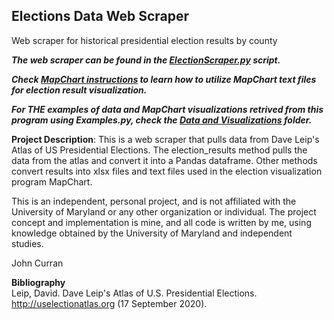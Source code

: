 ## Elections Data Web Scraper
Web scraper for historical presidential election results by county

***The web scraper can be found in the [ElectionScraper.py](https://github.com/JCurran0499/Elections-Data-Scraper/blob/main/ElectionScraper.py) script.*** 

***Check [MapChart instructions](https://github.com/JCurran0499/Elections-Data-Scraper/blob/main/Using%20Mapchart.md) to learn how to utilize MapChart text files for election result visualization.***

***For THE examples of data and MapChart visualizations retrived from this program using Examples.py, check the [Data and Visualizations](https://github.com/JCurran0499/Elections-Data-Scraper/tree/main/Data%20and%20Visualizations) folder.***

**Project Description**: This is a web scraper that pulls data from Dave Leip's Atlas of US Presidential Elections. The election_results method pulls the data from the atlas and convert it into a Pandas dataframe. Other methods convert results into xlsx files and text files used in the election visualization program MapChart.

This is an independent, personal project, and is not affiliated with the University of Maryland or any other organization or individual. The project concept and implementation is mine, and all code is written by me, using knowledge obtained by the University of Maryland and independent studies.

John Curran

**Bibliography** \
Leip, David. Dave Leip's Atlas of U.S. Presidential Elections. http://uselectionatlas.org (17 September 2020).
